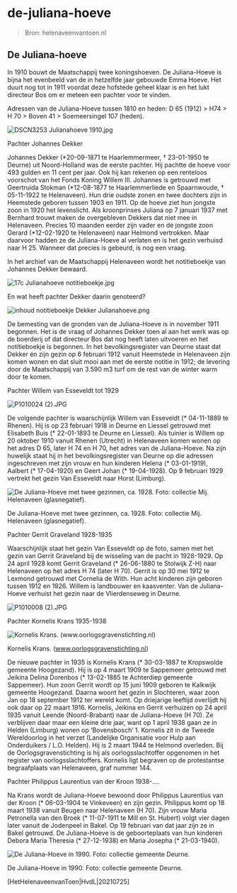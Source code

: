 # de-juliana-hoeve

> Bron: helenaveenvantoen.nl

## De Juliana-hoeve

In 1910 bouwt de Maatschappij twee koningshoeven. De Juliana-Hoeve is bijna het evenbeeld van de in hetzelfde jaar gebouwde Emma Hoeve. Het duurt nog tot in 1911 voordat deze hofstede geheel klaar is en het lukt directeur Bos om er meteen een pachter voor te vinden.

Adressen van de Juliana-Hoeve tussen 1810 en heden: D 65 (1912) > H74 > H 70 > Boven 41 > Soemeersingel 107 (heden).

![DSCN3253 Julianahoeve 1910.jpg](images/de-juliana-hoeve/DSCN3253_Julianahoeve_1910.jpg)

Pachter Johannes Dekker

Johannes Dekker (*20-09-1871 te Haarlemmermeer, † 23-01-1950 te Deurne) uit Noord-Holland was de eerste pachter. Hij pachtte de hoeve voor 493 gulden en 11 cent per jaar. Ook hij kan rekenen op een renteloos voorschot van het Fonds Koning Willem III. Johannes is getrouwd met Geertruida Stokman (*12-08-1877 te Haarlemmerliede en Spaarnwoude, † 05-11-1922 te Helenaveen). Hun drie oudste zonen en twee dochters zijn in Heemstede geboren tussen 1903 en 1911. Op de hoeve ziet hun jongste zoon in 1920 het levenslicht. Als kroonprinses Juliana op 7 januari 1937 met Bernhard trouwt maken de overgebleven Dekkers dat niet mee in Helenaveen. Precies 10 maanden eerder zijn vader en de jongste zoon Gerard (*12-02-1920 te Helenaveen) naar Helmond vertrokken. Maar daarvoor hadden ze de Juliana-Hoeve al verlaten en is het gezin verhuisd naar H 25. Wanneer dat precies is gebeurd, is nog een vraag.

In het archief van de Maatschappij Helenaveen wordt het notitieboekje van Johannes Dekker bewaard.

![17c Julianahoeve notitieboekje.jpg](images/de-juliana-hoeve/17c_Julianahoeve_notitieboekje.jpg)

En wat heeft pachter Dekker daarin genoteerd?

![inhoud notitieboekje Dekker Julianahoeve.png](images/de-juliana-hoeve/inhoud_notitieboekje_Dekker_Julianahoeve.png)

De bemesting van de gronden van de Juliana-Hoeve is in november 1911 begonnen. Het is de vraag of Johannes Dekker toen al aan het werk was op de boerderij of dat directeur Bos dat nog heeft laten uitvoeren en het notitieboekje is begonnen. In het bevolkingsregister van Deurne staat dat Dekker én zijn gezin op 6 februari 1912 vanuit Heemstede in Helenaveen zijn komen wonen en dat sluit mooi aan met de eerste notitie in 1912; de levering door de Maatschappij van 3.590 m3 turf om de rest van de winter warm door te komen.

Pachter Willem van Esseveldt tot 1929

![P1010024 (2).JPG](images/de-juliana-hoeve/P1010024__282_29.JPG)

De volgende pachter is waarschijnlijk Willem van Esseveldt (* 04-11-1889 te Rhenen). Hij is op 23 februari 1918 in Deurne en Liessel getrouwd met Elisabeth Buis (* 22-01-1893 te Deurne en Liessel). Als tuinier is Willem op 20 oktober 1910 vanuit Rhenen (Utrecht) in Helenaveen komen wonen op het adres D 65, later H 74 en H 70, het adres van de Juliana-Hoeve. Na zijn huwelijk staat hij in het bevolkingsregister van Deurne op die adressen ingeschreven met zijn vrouw en hun kinderen Helena (* 03-01-1919), Aalbert (* 17-04-1920) en Geert Johan (* 19-04-1928). Op 9 februari 1929 vertrekt het gezin Van Esseveldt naar Horst (Limburg).

![De Juliana-Hoeve met twee gezinnen, ca. 1928. Foto: collectie Mij. Helenaveen (glasnegatief).](images/de-juliana-hoeve/Julianahoeve_ca_1930_coll_MijH.jpg)

De Juliana-Hoeve met twee gezinnen, ca. 1928. Foto: collectie Mij. Helenaveen (glasnegatief).

Pachter Gerrit Graveland 1928-1935

Waarschijnlijk staat het gezin Van Esseveldt op de foto, samen met het gezin van Gerrit Graveland bij de wisseling van de pacht in 1928-1929. Op 24 april 1928 komt Gerrit Graveland (* 26-06-1880 te Stolwijk Z-H) naar Helenaveen op het adres H 74 (later H 70). Gerrit is op 30 mei 1912 te Lexmond getrouwd met Cornelia de With. Hun acht kinderen zijn geboren tussen 1912 en 1926. Willem is landbouwer en kaasventer. Van de Juliana-Hoeve verhuist het gezin naar de Vlierdenseweg in Deurne.

![P1010008 (2).JPG](images/de-juliana-hoeve/P1010008__282_29.JPG)

Pachter Kornelis Krans 1935-1938

![Kornelis Krans. (www.oorlogsgravenstichting.nl)](images/de-juliana-hoeve/1413468007_Kornelis_Krans.jpg)

Kornelis Krans. (www.oorlogsgravenstichting.nl)

De nieuwe pachter in 1935 is Kornelis Krans (* 30-03-1887 te Kropswolde gemeente Hoogezand). Hij is op 4 maart 1909 te Sappemeer getrouwd met Jeikina Delina Dorenbos (* 13-02-1885 te Achterdiep gemeente Sappemeer). Hun zoon Gerrit wordt op 15 juni 1909 geboren te Kalkwijk gemeente Hoogezand. Daarna woont het gezin in Slochteren, waar zoon Jan op 18 september 1912 ter wereld komt. Op driejarige leeftijd overlijdt hij ook daar op 22 maart 1916. Kornelis, Jeikina en Gerrit verhuizen op 24 april 1935 vanuit Leende (Noord-Brabant) naar de Juliana-Hoeve (H 70). Ze verblijven daar maar een kleine drie jaar, want op 1 april 1938 gaan ze in Helden (Limburg) wonen op ‘Bovensbosch’ 1. Kornelis zit in de Tweede Wereldoorlog in het verzet (Landelijke Organisatie voor Hulp aan Onderduikers / L.O. Helden). Hij is 2 maart 1944 te Helmond overleden. Bij de Oorlogsgravenstichting is hij als oorlogsslachtoffer opgenomen in het register van oorlogsslachtoffers. Kornelis ligt begraven op de protestantse begraafplaats van Helenaveen, graf nummer 144.

Pachter Philippus Laurentius van der Kroon 1938-….

Na Krans wordt de Juliana-Hoeve bewoond door Philippus Laurentius van der Kroon (* 06-03-1904 te Vinkeveen) en zijn gezin. Philippus komt op 18 maart 1938 vanuit Beugen naar Helenaveen (H 70). Zijn vrouw Maria Petronella van den Broek (* 11-07-1911 te Mill en St. Hubert) volgt vier dagen later vanuit de Jodenpeel in Bakel. Op 19 februari van dat jaar zijn ze in Bakel getrouwd. De Juliana-Hoeve is de geboorteplaats van hun kinderen Debora Maria Theresia (* 27-12-1938) en Maria Josepha (* 21-03-1940).

![De Juliana-Hoeve in 1990. Foto: collectie gemeente Deurne.](images/de-juliana-hoeve/De_30_Juliana.jpg)

De Juliana-Hoeve in 1990. Foto: collectie gemeente Deurne.

[HetHelenaveenvanToen|HvdL|20210725]
